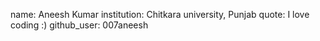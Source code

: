name: Aneesh Kumar
institution: Chitkara university, Punjab
quote: I love coding :)
github_user: 007aneesh
